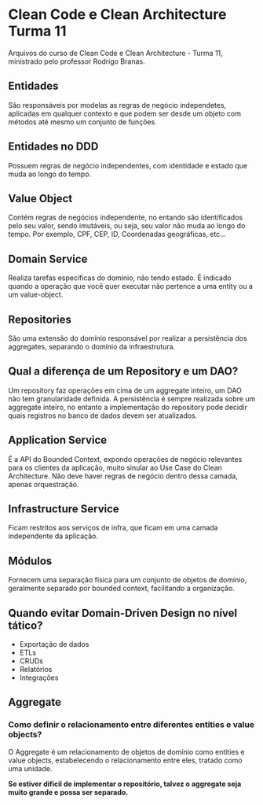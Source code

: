 # Clean Code e Clean Architecture Turma 11

Arquivos do curso de Clean Code e Clean Architecture - Turma 11, ministrado pelo professor Rodrigo Branas.

## Entidades

São responsáveis por modelas as regras de negócio independetes, aplicadas em qualquer contexto e que podem ser desde um objeto com métodos até mesmo um conjunto de funções.

## Entidades no DDD

Possuem regras de negócio independentes, com identidade e estado que muda ao longo do tempo.

## Value Object

Contém regras de negócios independente, no entando são identificados pelo seu valor, sendo imutáveis, ou seja, seu valor não muda ao longo do tempo.
Por exemplo, CPF, CEP, ID, Coordenadas geográficas, etc...

## Domain Service

Realiza tarefas específicas do domínio, não tendo estado. É indicado quando a operação que você quer executar não pertence a uma entity ou a um value-object.

## Repositories

São uma extensão do domínio responsável por realizar a persistência dos aggregates, separando o domínio da infraestrutura.

## Qual a diferença de um Repository e um DAO?

Um repository faz operações em cima de um aggregate inteiro, um DAO não tem granularidade definida.
A persistência é sempre realizada sobre um aggregate inteiro, no entanto a implementação do repository pode decidir quais registros no banco de dados devem ser atualizados.

## Application Service

É a API do Bounded Context, expondo operações de negócio relevantes para os clientes da aplicação, muito sinular ao Use Case do Clean Architecture. Não deve haver regras de negócio dentro dessa camada, apenas orquestração.

## Infrastructure Service

Ficam restritos aos serviços de infra, que ficam em uma camada independente da aplicação.

## Módulos

Fornecem uma separação física para um conjunto de objetos de domínio, geralmente separado por bounded context, facilitando a organização.

## Quando evitar  Domain-Driven Design no nível tático?

- Exportação de dados
- ETLs
- CRUDs
- Relatórios
- Integrações

## Aggregate

### Como definir o **relacionamento** entre diferentes entities e value objects?

O Aggregate é um relacionamento de objetos de domínio como entities e value objects, estabelecendo o relacionamento entre eles, tratado como uma unidade.

**Se estiver difícil de implementar o repositório, talvez o aggregate seja muito grande e possa ser separado.**
